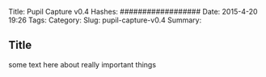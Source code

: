 Title: Pupil Capture v0.4
Hashes: ##################
Date: 2015-4-20 19:26
Tags:
Category:
Slug: pupil-capture-v0.4
Summary:

## Title

some text here about really important things